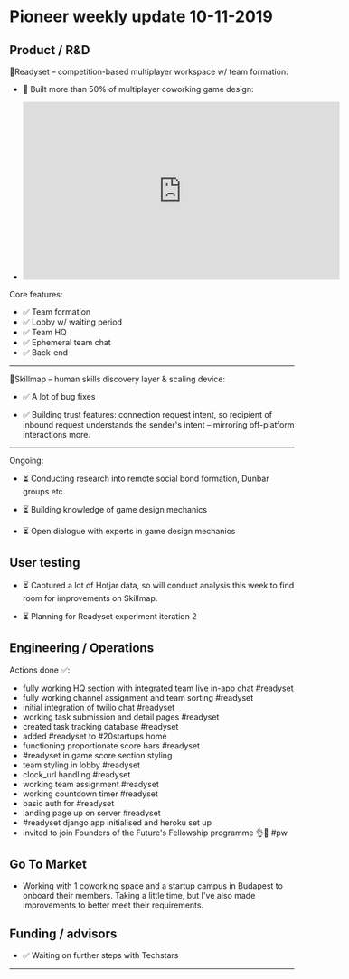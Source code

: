 # Pioneer weekly update 10-11-2019


## Product / R&D


👟Readyset – competition-based multiplayer workspace w/ team formation:  

* 🚧 Built more than 50% of multiplayer coworking game design: 

* <iframe width="560" height="315" src="https://www.youtube.com/embed/GKD0RO_Y8lg" frameborder="0" allow="accelerometer; autoplay; encrypted-media; gyroscope; picture-in-picture" allowfullscreen></iframe>  
  
Core features:
* ✅ Team formation
* ✅ Lobby w/ waiting period
* ✅ Team HQ
* ✅ Ephemeral team chat
* ✅ Back-end


----  




📍Skillmap – human skills discovery layer & scaling device:  

* ✅ A lot of bug fixes

* ✅ Building trust features: connection request intent, so recipient of inbound request understands the sender's intent – mirroring off-platform interactions more.
  

  
----  
  
  
Ongoing:

*  ⏳ Conducting research into remote social bond formation, Dunbar groups etc.  

*  ⏳ Building knowledge of game design mechanics  

*  ⏳ Open dialogue with experts in game design mechanics  
  
  
  
## User testing  

*  ⏳ Captured a lot of Hotjar data, so will conduct analysis this week to find room for improvements on Skillmap.

*  ⏳ Planning for Readyset experiment iteration 2



## Engineering / Operations

Actions done ✅:

* fully working HQ section with integrated team live in-app chat #readyset 
* fully working channel assignment and team sorting #readyset 
* initial integration of twilio chat #readyset 
* working task submission and detail pages #readyset 
* created task tracking database #readyset 
* added #readyset to #20startups home 
* functioning proportionate score bars #readyset 
* #readyset in game score section styling 
* team styling in lobby #readyset 
* clock_url handling #readyset 
* working team assignment #readyset 
* working countdown timer #readyset 
* basic auth for #readyset 
* landing page up on server #readyset 
* #readyset django app initialised and heroku set up 
* invited to join Founders of the Future's Fellowship programme 👌🎉 #pw 


## Go To Market

* Working with 1 coworking space and a startup campus in Budapest to onboard their members. Taking a little time, but I've also made improvements to better meet their requirements.

  


## Funding / advisors  

* ✅ Waiting on further steps with Techstars 
  
  
  
----


